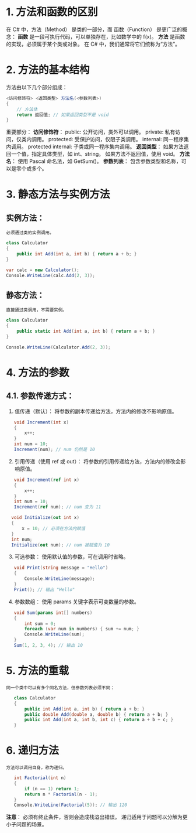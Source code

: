 # 1. 方法和函数的区别
在 C# 中，方法（Method） 是类的一部分，而 函数（Function） 是更广泛的概念：
    **函数** 是一段可执行代码，可以单独存在，比如数学中的 f(x)。
    **方法** 是函数的实现，必须属于某个类或对象。
在 C# 中，我们通常将它们统称为“方法”。

# 2. 方法的基本结构
方法由以下几个部分组成：
``` csharp
<访问修饰符> <返回类型> 方法名(<参数列表>)
{
    // 方法体
    return 返回值; // 如果返回类型不是 void
}
```
重要部分：
    **访问修饰符**：
        public: 公开访问，类外可以调用。
        private: 私有访问，仅类内调用。
        protected: 受保护访问，仅限子类调用。
        internal: 同一程序集内调用。
        protected internal: 子类或同一程序集内调用。
    **返回类型**：
        如果方法返回一个值，指定具体类型，如 int、string。
        如果方法不返回值，使用 void。
    **方法名**：
        使用 Pascal 命名法，如 GetSum()。
    **参数列表**：
        包含参数类型和名称，可以是零个或多个。

# 3. 静态方法与实例方法
## 实例方法：
    必须通过类的实例调用。
``` csharp
class Calculator
{
    public int Add(int a, int b) { return a + b; }
}

var calc = new Calculator();
Console.WriteLine(calc.Add(2, 3));
```

## 静态方法：
    直接通过类调用，不需要实例。
``` csharp
class Calculator
{
    public static int Add(int a, int b) { return a + b; }
}

Console.WriteLine(Calculator.Add(2, 3));

```    

# 4. 方法的参数
## 4.1. 参数传递方式：
1. 值传递（默认）：
    将参数的副本传递给方法，方法内的修改不影响原值。
 ``` csharp
    void Increment(int x)
    {
        x++;
    }
    int num = 10;
    Increment(num); // num 仍然是 10
 ```   

2. 引用传递（使用 ref 或 out）：
    将参数的引用传递给方法，方法内的修改会影响原值。
 ``` csharp
    void Increment(ref int x)
    {
        x++;
    }
    int num = 10;
    Increment(ref num); // num 变为 11
 ```   
  ``` csharp
    void Initialize(out int x)
    {
        x = 10; // 必须在方法内赋值
    }
    int num;
    Initialize(out num); // num 被赋值为 10
 ```   

3. 可选参数：
    使用默认值的参数，可在调用时省略。
 ``` csharp
    void Print(string message = "Hello")
    {
        Console.WriteLine(message);
    }
    Print(); // 输出 "Hello"
 ```   

4. 参数数组：
    使用 params 关键字表示可变数量的参数。
 ``` csharp
    void Sum(params int[] numbers)
    {
        int sum = 0;
        foreach (var num in numbers) { sum += num; }
        Console.WriteLine(sum);
    }
    Sum(1, 2, 3, 4); // 输出 10
 ```   

# 5. 方法的重载
    同一个类中可以有多个同名方法，但参数列表必须不同：
 ``` csharp
    class Calculator
    {
        public int Add(int a, int b) { return a + b; }
        public double Add(double a, double b) { return a + b; }
        public int Add(int a, int b, int c) { return a + b + c; }
    }
 ```   

# 6. 递归方法
    方法可以调用自身，称为递归。
 ``` csharp
    int Factorial(int n)
    {
        if (n == 1) return 1;
        return n * Factorial(n - 1);
    }
    Console.WriteLine(Factorial(5)); // 输出 120
 ```   
   **注意**：
        必须有终止条件，否则会造成栈溢出错误。
        递归适用于问题可以分解为更小子问题的场景。
